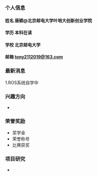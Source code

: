 ### 个人信息
#### 姓名 唐颖@北京邮电大学叶培大创新创业学院
#### 学历 本科在读
#### 学校 北京邮电大学
#### 邮箱 tony2112019@163.com

### 最新消息
1.ROS系统自学中

### 兴趣方向
-

### 荣誉奖励
- 奖学金
- 荣誉称号
- 比赛获奖

### 项目研究
- 
